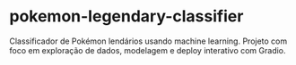# pokemon-legendary-classifier
Classificador de Pokémon lendários usando machine learning. Projeto com foco em exploração de dados, modelagem e deploy interativo com Gradio.
